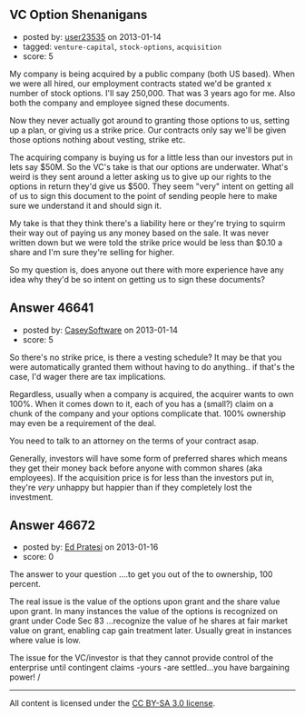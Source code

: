 ## VC Option Shenanigans

- posted by: [user23535](https://stackexchange.com/users/-1/23535-user23535) on 2013-01-14
- tagged: `venture-capital`, `stock-options`, `acquisition`
- score: 5

My company is being acquired by a public company (both US based).   When we were all hired, our employment contracts stated we'd be granted x number of stock options.  I'll say 250,000.  That was 3 years ago for me.  Also both the company and employee signed these documents.   

Now they never actually got around to granting those options to us, setting up a plan, or giving us a strike price.   Our contracts only say we'll be given those options nothing about vesting, strike etc. 

The acquiring company is buying us for a little less than our investors put in lets say $50M.  So the VC's take is that our options are underwater.  What's weird is they sent around a letter asking us to give up our rights to the options in return they'd give us $500.   They seem "very" intent on getting all of us to sign this document to the point of sending people here to make sure we understand it and should sign it.

My take is that they think there's a liability here or they're trying to squirm their way out of paying us any money based on the sale.  It was never written down but we were told the strike price would be less than $0.10 a share and I'm sure they're selling for higher.  

So my question is, does anyone out there with more experience have any idea why they'd be so intent on getting us to sign these documents?


## Answer 46641

- posted by: [CaseySoftware](https://stackexchange.com/users/-1/11314-caseysoftware) on 2013-01-14
- score: 5

So there's no strike price, is there a vesting schedule? It may be that you were automatically granted them without having to do anything.. if that's the case, I'd wager there are tax implications.

Regardless, usually when a company is acquired, the acquirer wants to own 100%. When it comes down to it, each of you has a (small?) claim on a chunk of the company and your options complicate that. 100% ownership may even be a requirement of the deal.

You need to talk to an attorney on the terms of your contract asap.

Generally, investors will have some form of preferred shares which means they get their money back before anyone with common shares (aka employees). If the acquisition price is for less than the investors put in, they're *very* unhappy but happier than if they completely lost the investment.




## Answer 46672

- posted by: [Ed Pratesi](https://stackexchange.com/users/-1/21482-ed-pratesi) on 2013-01-16
- score: 0

The answer to your question ....to get you out of the to ownership, 100 percent.

The real issue is the value of the options upon grant and the share value upon grant. In many instances the value of the options is recognized on grant under Code Sec 83 ...recognize the value of he shares at fair market value on grant, enabling cap gain treatment later. Usually great in instances where value is low.

The issue for the VC/investor is that they cannot provide control of the enterprise until contingent claims -yours -are settled...you have bargaining power!
/



---

All content is licensed under the [CC BY-SA 3.0 license](https://creativecommons.org/licenses/by-sa/3.0/).

